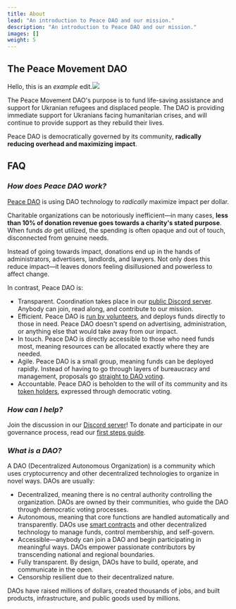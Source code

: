 ```yaml
---
title: About
lead: "An introduction to Peace DAO and our mission."
description: "An introduction to Peace DAO and our mission."
images: []
weight: 5
---
```

## The Peace Movement DAO

Hello, this is an _example_ edit.![](/images/img_0899_2-png.png)

The Peace Movement DAO's purpose is to fund life-saving assistance and support for Ukranian refugees and displaced people. The DAO is providing immediate support for Ukranians facing humanitarian crises, and will continue to provide support as they rebuild their lives.

Peace DAO is democratically governed by its community, **radically reducing overhead and maximizing impact**.

## FAQ

### _How does Peace DAO work?_

[Peace DAO](https://peace.move.xyz/) is using DAO technology to _radically_ maximize impact per dollar.

Charitable organizations can be notoriously inefficient—in many cases, **less than 10% of donation revenue goes towards a charity's stated purpose**. When funds _do_ get utilized, the spending is often opaque and out of touch, disconnected from genuine needs.

Instead of going towards impact, donations end up in the hands of administrators, advertisers, landlords, and lawyers. Not only does this reduce impact—it leaves donors feeling disillusioned and powerless to affect change.

In contrast, Peace DAO is:

* Transparent. Coordination takes place in our [public Discord server](https://discord.gg/movexyz). Anybody can join, read along, and contribute to our mission.
* Efficient. Peace DAO is [run by volunteers](https://juicebox.money/#/p/peace), and deploys funds directly to those in need. Peace DAO doesn't spend on advertising, administration, or anything else that would take away from our impact.
* In touch. Peace DAO is directly accessible to those who need funds most, meaning resources can be allocated exactly where they are needed.
* Agile. Peace DAO is a small group, meaning funds can be deployed rapidly. Instead of having to go through layers of bureaucracy and management, proposals go [straight to DAO voting](../join).
* Accountable. Peace DAO is beholden to the will of its community and its [token holders](https://juicebox.money/#/p/peace), expressed through democratic voting.

### _How can I help?_

Join the discussion in our [Discord server](https://discord.gg/movexyz)! To donate and participate in our governance process, read our [first steps guide](../donate).

### _What is a DAO?_

A DAO (Decentralized Autonomous Organization) is a community which uses cryptocurrency and other decentralized technologies to organize in novel ways. DAOs are usually:

* Decentralized, meaning there is no central authority controlling the organization. DAOs are owned by their communities, who guide the DAO through democratic voting processes.
* Autonomous, meaning that core functions are handled automatically and transparently. DAOs use [smart contracts](https://ethereum.org/en/smart-contracts/) and other decentralized technology to manage funds, control membership, and self-govern.
* Accessible—anybody can join a DAO and begin participating in meaningful ways. DAOs empower passionate contributors by transcending national and regional boundaries.
* Fully transparent. By design, DAOs have to build, operate, and communicate in the open.
* Censorship resilient due to their decentralized nature.

DAOs have raised millions of dollars, created thousands of jobs, and built products, infrastructure, and public goods used by millions.
